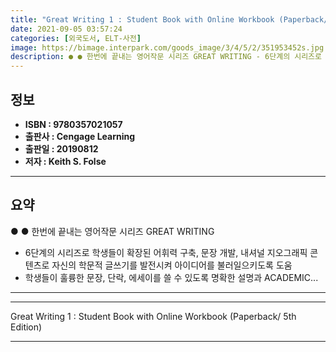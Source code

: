 ```yaml
---
title: "Great Writing 1 : Student Book with Online Workbook (Paperback/ 5th Edition)"
date: 2021-09-05 03:57:24
categories: [외국도서, ELT-사전]
image: https://bimage.interpark.com/goods_image/3/4/5/2/351953452s.jpg
description: ● ● 한번에 끝내는 영어작문 시리즈 GREAT WRITING - 6단계의 시리즈로 학생들이 확장된 어휘력 구축, 문장 개발, 내셔널 지오그래픽 콘텐츠로 자신의 학문적 글쓰기를 발전시켜 아이디어를 불러일으키도록 도움 - 학생들이 훌륭한 문장, 단락, 에세이를 쓸 수 있도록 명확한 설
---
```


## **정보**

- **ISBN : 9780357021057**
- **출판사 : Cengage Learning**
- **출판일 : 20190812**
- **저자 : Keith S. Folse**

------



## **요약**

●  ●  한번에 끝내는 영어작문 시리즈 GREAT WRITING
- 6단계의 시리즈로 학생들이 확장된 어휘력 구축, 문장 개발, 내셔널 지오그래픽 콘텐츠로 자신의 학문적 글쓰기를 발전시켜 아이디어를 불러일으키도록 도움
- 학생들이 훌륭한 문장, 단락, 에세이를 쓸 수 있도록 명확한 설명과 ACADEMIC... 

------



------


Great Writing 1 : Student Book with Online Workbook (Paperback/ 5th Edition) 

------


